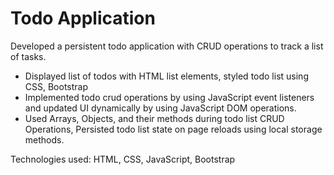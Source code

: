 # Todo Application

Developed a persistent todo application with CRUD operations to track a list of tasks.

- Displayed list of todos with HTML list elements, styled todo list using CSS, Bootstrap
- Implemented todo crud operations by using JavaScript event listeners and updated UI dynamically by using JavaScript DOM operations.
- Used Arrays, Objects, and their methods during todo list CRUD Operations, Persisted todo list state on page reloads using local storage methods.

Technologies used: HTML, CSS, JavaScript, Bootstrap


   
    
